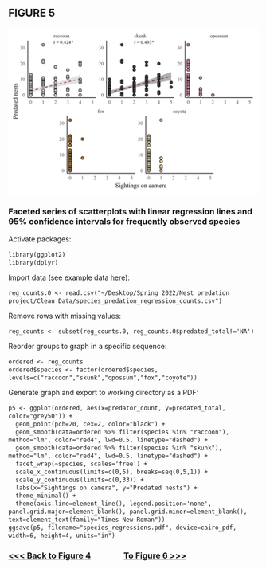 ## FIGURE 5

<img src="/Graphics/Figure_5.jpg" alt="Figure 2" width="700"/>

### Faceted series of scatterplots with linear regression lines and 95% confidence intervals for frequently observed species

Activate packages:
```
library(ggplot2)
library(dplyr)
```
Import data (see example data [here](https://github.com/tylerdevos/terrapin_nest_predation/blob/main/Data/species_predation_regression_counts.csv)):
```
reg_counts.0 <- read.csv("~/Desktop/Spring 2022/Nest predation project/Clean Data/species_predation_regression_counts.csv")
```
Remove rows with missing values:
```
reg_counts <- subset(reg_counts.0, reg_counts.0$predated_total!='NA')
```
Reorder groups to graph in a specific sequence:
```
ordered <- reg_counts
ordered$species <- factor(ordered$species, levels=c("raccoon","skunk","opossum","fox","coyote"))
```
Generate graph and export to working directory as a PDF:
```
p5 <- ggplot(ordered, aes(x=predator_count, y=predated_total, color="grey50")) +
  geom_point(pch=20, cex=2, color="black") +
  geom_smooth(data=ordered %>% filter(species %in% "raccoon"), method="lm", color="red4", lwd=0.5, linetype="dashed") +
  geom_smooth(data=ordered %>% filter(species %in% "skunk"), method="lm", color="red4", lwd=0.5, linetype="dashed") +
  facet_wrap(~species, scales='free') +
  scale_x_continuous(limits=c(0,5), breaks=seq(0,5,1)) +
  scale_y_continuous(limits=c(0,33)) +
  labs(x="Sightings on camera", y="Predated nests") +
  theme_minimal() +
  theme(axis.line=element_line(), legend.position='none', panel.grid.major=element_blank(), panel.grid.minor=element_blank(), text=element_text(family="Times New Roman"))
ggsave(p5, filename="species_regressions.pdf", device=cairo_pdf, width=6, height=4, units="in")
```
### [<<< Back to Figure 4](https://github.com/tylerdevos/terrapin_nest_predation/blob/main/Figure_4.md) &nbsp; &nbsp; &nbsp; &nbsp; &nbsp; &nbsp; &nbsp; &nbsp; [To Figure 6 >>>](https://github.com/tylerdevos/terrapin_nest_predation/blob/main/Figure_6.md)
